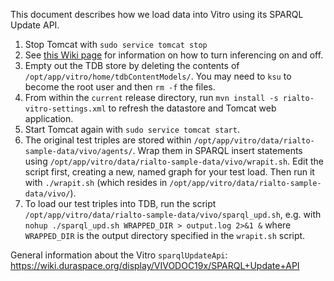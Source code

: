 This document describes how we load data into Vitro using its SPARQL Update API.

1. Stop Tomcat with `sudo service tomcat stop`
2. See [this Wiki page](https://github.com/sul-dlss/rialto/wiki/Disable-enable-inferencing-at-startup) for information on how to turn inferencing on and off.
3. Empty out the TDB store by deleting the contents of `/opt/app/vitro/home/tdbContentModels/`. You may need to `ksu` to become the root user and then `rm -f` the files.
4. From within the `current` release directory, run `mvn install -s rialto-vitro-settings.xml` to refresh the datastore and Tomcat web application.
5. Start Tomcat again with `sudo service tomcat start`.
6. The original test triples are stored within `/opt/app/vitro/data/rialto-sample-data/vivo/agents/`. Wrap them in SPARQL insert statements using `/opt/app/vitro/data/rialto-sample-data/vivo/wrapit.sh`. Edit the script first, creating a new, named graph for your test load. Then run it with `./wrapit.sh` (which resides in `/opt/app/vitro/data/rialto-sample-data/vivo/`).
7. To load our test triples into TDB, run the script `/opt/app/vitro/data/rialto-sample-data/vivo/sparql_upd.sh`, e.g. with `nohup ./sparql_upd.sh WRAPPED_DIR > output.log 2>&1 &` where `WRAPPED_DIR` is the output directory specified in the `wrapit.sh` script.

General information about the Vitro `sparqlUpdateApi`: https://wiki.duraspace.org/display/VIVODOC19x/SPARQL+Update+API
